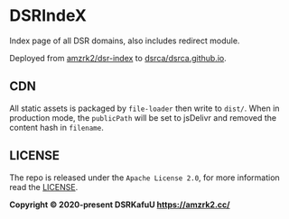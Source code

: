 # DSRIndeX

Index page of all DSR domains, also includes redirect module.

Deployed from [amzrk2/dsr-index](https://github.com/amzrk2/dsr-index) to [dsrca/dsrca.github.io](https://github.com/dsrca/dsrca.github.io).

## CDN

All static assets is packaged by `file-loader` then write to `dist/`. When in production mode, the `publicPath` will be set to jsDelivr and removed the content hash in `filename`.

## LICENSE

The repo is released under the `Apache License 2.0`, for more information read the [LICENSE](https://github.com/amzrk2/dsr-index/blob/main/LICENSE).

**Copyright © 2020-present DSRKafuU <https://amzrk2.cc/>**
